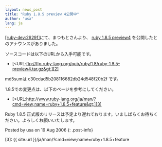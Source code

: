 ```yaml
---
layout: news_post
title: "Ruby 1.8.5 preview 4公開中"
author: "usa"
lang: ja
---
```


[\[ruby-dev:29291\]][1]にて、まつもとさんより、 [ruby 1.8.5 preview4][2]
を公開したとのアナウンスがありました。

ソースコードは以下のURLから入手可能です。

* [&lt;URL:ftp://ftp.ruby-lang.org/pub/ruby/1.8/ruby-1.8.5-preview4.tar.gz&gt;][2]

md5sumは c30cdad5b208116682db24d548f20b2f です。

1\.8.5での変更点は、以下のページを参考にしてください。

* [&lt;URL:http://www.ruby-lang.org/ja/man/?cmd=view;name=ruby+1.8.5+feature&gt;][3]

Ruby 1.8.5 正式版のリリースは予定より遅れております。いましばらくお待ちください。よろしくお願いいたします。

Posted by usa on 19 Aug 2006
{: .post-info}



[1]: http://blade.nagaokaut.ac.jp/cgi-bin/scat.rb/ruby/ruby-dev/29291 
[2]: ftp://ftp.ruby-lang.org/pub/ruby/1.8/ruby-1.8.5-preview4.tar.gz 
[3]: {{ site.url }}/ja/man/?cmd=view;name=ruby+1.8.5+feature 
